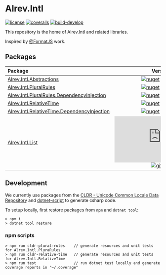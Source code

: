 # Alrev.Intl

[![license](https://img.shields.io/github/license/pointnet/alrev-intl)](LICENSE)
[![coveralls](https://coveralls.io/repos/github/pointnet/alrev-intl/badge.svg?branch=develop)](https://coveralls.io/github/pointnet/alrev-intl?branch=develop)
[![build-develop](https://github.com/pointnet/alrev-intl/actions/workflows/build-develop.yml/badge.svg)](https://github.com/pointnet/alrev-intl/actions/workflows/build-develop.yml)

This repository is the home of Alrev.Intl and related libraries. 

Inspired by [@FormatJS](https://github.com/formatjs/formatjs) work.

## Packages

| Package | Version | Changelog |
| :--- | :---: | :---: |
| [Alrev.Intl.Abstractions](packages/Alrev.Intl.Abstractions/) | [![nuget](https://img.shields.io/nuget/v/Alrev.Intl.Abstractions)](https://www.nuget.org/packages/Alrev.Intl.Abstractions/) [![github](https://img.shields.io/endpoint?url=https://gist.githubusercontent.com/pointnet/8738e44902f9f103575dfa796d42fa73/raw/Alrev.Intl.Abstractions.json)](https://github.com/pointnet/alrev-intl/packages/721940) | [CHANGELOG](packages/Alrev.Intl.Abstractions/CHANGELOG.md) |
| [Alrev.Intl.PluralRules](packages/Alrev.Intl.PluralRules) | [![nuget](https://img.shields.io/nuget/v/Alrev.Intl.PluralRules)](https://www.nuget.org/packages/Alrev.Intl.PluralRules/) [![github](https://img.shields.io/endpoint?url=https://gist.githubusercontent.com/pointnet/8738e44902f9f103575dfa796d42fa73/raw/Alrev.Intl.PluralRules.json)](https://github.com/pointnet/alrev-intl/packages/723692) | [CHANGELOG](packages/Alrev.Intl.PluralRules/CHANGELOG.md) |
| [Alrev.Intl.PluralRules.DependencyInjection](packages/Alrev.Intl.PluralRules.DependencyInjection) | [![nuget](https://img.shields.io/nuget/v/Alrev.Intl.PluralRules.DependencyInjection)](https://www.nuget.org/packages/Alrev.Intl.PluralRules.DependencyInjection/) [![github](https://img.shields.io/endpoint?url=https://gist.githubusercontent.com/pointnet/8738e44902f9f103575dfa796d42fa73/raw/Alrev.Intl.PluralRules.DependencyInjection.json)](https://github.com/pointnet/alrev-intl/packages/724114) | [CHANGELOG](packages/Alrev.Intl.PluralRules.DependencyInjection/CHANGELOG.md) |
| [Alrev.Intl.RelativeTime](packages/Alrev.Intl.RelativeTime) | [![nuget](https://img.shields.io/nuget/v/Alrev.Intl.RelativeTime)](https://www.nuget.org/packages/Alrev.Intl.RelativeTime/) [![github](https://img.shields.io/endpoint?url=https://gist.githubusercontent.com/pointnet/8738e44902f9f103575dfa796d42fa73/raw/Alrev.Intl.RelativeTime.json)](https://github.com/pointnet/alrev-intl/packages/723736) | [CHANGELOG](packages/Alrev.Intl.RelativeTime/CHANGELOG.md) |
| [Alrev.Intl.RelativeTime.DependencyInjection](packages/Alrev.Intl.RelativeTime.DependencyInjection) | [![nuget](https://img.shields.io/nuget/v/Alrev.Intl.RelativeTime.DependencyInjection)](https://www.nuget.org/packages/Alrev.Intl.RelativeTime.DependencyInjection/) [![github](https://img.shields.io/endpoint?url=https://gist.githubusercontent.com/pointnet/8738e44902f9f103575dfa796d42fa73/raw/Alrev.Intl.RelativeTime.DependencyInjection.json)](https://github.com/pointnet/alrev-intl/packages/724135) | [CHANGELOG](packages/Alrev.Intl.RelativeTime.DependencyInjection/CHANGELOG.md) |
| [Alrev.Intl.List](packages/Alrev.Intl.List) | [![nuget](https://img.shields.io/nuget/v/Alrev.Intl.List)](https://www.nuget.org/packages/Alrev.Intl.List/) [![github](https://img.shields.io/endpoint?url=https://gist.githubusercontent.com/pointnet/8738e44902f9f103575dfa796d42fa73/raw/Alrev.Intl.List.json)](https://github.com/pointnet/alrev-intl/packages/728870) | [CHANGELOG](packages/Alrev.Intl.List/CHANGELOG.md) |

## Development

We currently use packages from the [CLDR - Unicode Common Locale Data Repository](https://github.com/unicode-org/cldr-json) and [dotnet-script](https://github.com/filipw/dotnet-script) to generate csharp  code.

To setup locally, first restore packages from `npm` and `dotnet tool`:
```
> npm i
> dotnet tool restore
```

### npm scripts
```
> npm run cldr-plural-rules    // generate resources and unit tests for Alrev.Intl.PluraRules
> npm run cldr-relative-time   // generate resources and unit tests for Alrev.Intl.RelativeTime
> npm run test                 // run dotnet test locally and generate coverage reports in "~/.coverage"
```
